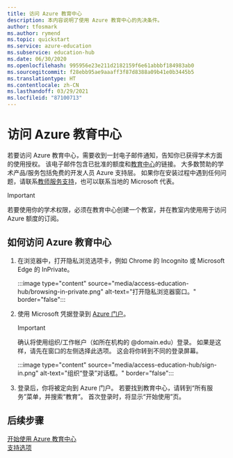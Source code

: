```yaml
---
title: 访问 Azure 教育中心
description: 本内容说明了使用 Azure 教育中心的先决条件。
author: tfosmark
ms.author: rymend
ms.topic: quickstart
ms.service: azure-education
ms.subservice: education-hub
ms.date: 06/30/2020
ms.openlocfilehash: 995956e23e211d2182159f6e61abbbf184983ab0
ms.sourcegitcommit: f28ebb95ae9aaaff3f87d8388a09b41e0b3445b5
ms.translationtype: HT
ms.contentlocale: zh-CN
ms.lasthandoff: 03/29/2021
ms.locfileid: "87100713"
---
```

# <a name="accessing-the-azure-education-hub"></a>访问 Azure 教育中心

若要访问 Azure 教育中心，需要收到一封电子邮件通知，告知你已获得学术方面的使用授权。 该电子邮件包含已批准的额度和[教育中心](https://aka.ms/startedu)的链接。 大多数赞助的学术产品/服务包括免费的开发人员 Azure 支持层。 如果你在安装过程中遇到任何问题，请联系[教师服务支持](mailto:azuredu@microsoft.com)，也可以联系当地的 Microsoft 代表。

> [!IMPORTANT]
> 若要使用你的学术权限，必须在教育中心创建一个教室，并在教室内使用用于访问 Azure 额度的订阅。

## <a name="how-to-access-the-azure-education-hub"></a>如何访问 Azure 教育中心

1. 在浏览器中，打开隐私浏览选项卡，例如 Chrome 的 Incognito 或 Microsoft Edge 的 InPrivate。

    :::image type="content" source="media/access-education-hub/browsing-in-private.png" alt-text="打开隐私浏览器窗口。" border="false":::

1. 使用 Microsoft 凭据登录到 [Azure 门户](https://portal.azure.com)。

   > [!IMPORTANT]
   > 确认将使用组织/工作帐户（如所在机构的 @domain.edu）登录。 如果是这样，请先在窗口的左侧选择此选项。 这会将你转到不同的登录屏幕。

    :::image type="content" source="media/access-education-hub/sign-in.png" alt-text="组织“登录”对话框。" border="false":::

1. 登录后，你将被定向到 Azure 门户。 若要找到教育中心，请转到“所有服务”菜单，并搜索“教育”。
   首次登录时，将显示“开始使用”页。

## <a name="next-steps"></a>后续步骤

[开始使用 Azure 教育中心](get-started-education-hub.md)  
[支持选项](educator-service-desk.md)
